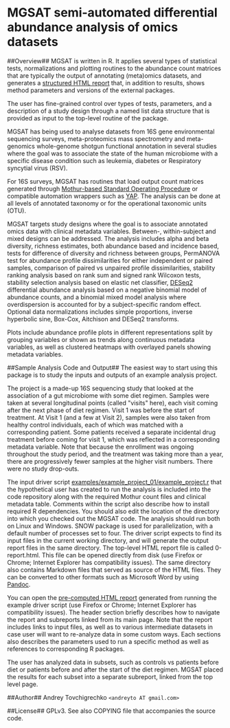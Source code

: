 # MGSAT semi-automated differential abundance analysis of omics datasets #

##Overview##
MGSAT is written in R. It applies several types of statistical tests, normalizations and plotting routines to the abundance count matrices that are typically the output of annotating (meta)omics datasets, and generates a [structured HTML report](http://andreyto.bitbucket.org/mgsat/example_project_01/0-report.html) that, in addition to results, shows method parameters and versions of the external packages. 

The user has fine-grained control over types of tests, parameters, and a description of a study design through a named list data structure that is provided as input to the top-level routine of the package.

MGSAT has being used to analyse datasets from 16S gene environmental sequencing surveys, meta-proteomics mass spectrometry and meta-genomics whole-genome shotgun functional annotation in several studies where the goal was to associate the state of the human microbiome with a specific disease condition such as leukemia, diabetes or Respiratory syncytial virus (RSV).

For 16S surveys, MGSAT has routines that load output count matrices generated through [Mothur-based Standard Operating Procedure](http://www.mothur.org/wiki/MiSeq_SOP) or compatible automation wrappers such as [YAP](https://github.com/andreyto/YAP). The analysis can be done at all levels of annotated taxonomy or for the operational taxonomic units (OTU).

MGSAT targets study designs where the goal is to associate annotated omics data with clinical metadata variables. Between-, within-subject and mixed designs can be addressed. The analysis includes alpha and beta diversity, richness estimates, both abundance based and incidence based, tests for difference of diversity and richness between groups, PermANOVA test for abundance profile dissimilarities for either independent or paired samples, comparison of paired vs unpaired profile dissimilarities, stability ranking analysis based on rank sum and signed rank Wilcoxon tests, stability selection analysis based on elastic net classifier, [DESeq2](http://www.bioconductor.org/packages/release/bioc/html/DESeq2.html) differential abundance analysis based on a negative binomial model of abundance counts, and a binomial mixed model analysis where overdispersion is accounted for by a subject-specific random effect. Optional data normalizations includes simple proportions, inverse hyperbolic sine, Box-Cox, Aitchison and DESeq2 transforms.

Plots include abundance profile plots in different representations split by grouping variables or shown as trends along continuous metadata variables, as well as clustered heatmaps with overlayed panels showing metadata variables.

##Sample Analysis Code and Output##
The easiest way to start using this package is to study the inputs and outputs of an example analysis project.

The project is a made-up 16S sequencing study that looked at the association of a gut microbiome with some diet regimen. Samples were taken at several longitudinal points (called "visits" here), each visit coming after the next phase of diet regimen. Visit 1 was before the start of treatment. At Visit 1 (and a few at Visit 2), samples were also taken from healthy control individuals, each of which was matched with a corresponding patient. Some patients received a separate incidental drug treatment before coming for visit 1, which was reflected in a corresponding metadata variable. Note that because the enrollment was ongoing throughout  the study period, and the treatment was taking more than a year, there are progressively fewer samples at the higher visit numbers. There were no study drop-outs.

The input driver script [examples/example_project_01/example_project.r](src/master/examples/example_project_01/example_project.r) that the hypothetical user has created to run the analysis is included into the code repository along with the required Mothur count files and clinical metadata table. Comments within the script also describe how to install required R dependencies. You should also edit the location of the directory into which you checked out the MGSAT code. The analysis should run both on Linux and Windows. SNOW package is used for parallelization, with a default number of processes set to four.
The driver script expects to find its input files in the current working directory, and will generate the output report files in the same directory. The top-level HTML report file is called 0-report.html. This file can be opened directly from disk (use Firefox or Chrome; Internet Explorer has compatibility issues). The same directory also contains Markdown files that served as source of the HTML files. They can be converted to other formats such as Microsoft Word by using [Pandoc](http://johnmacfarlane.net/pandoc/).

You can open the [pre-computed HTML report](http://andreyto.bitbucket.org/mgsat/example_project_01/0-report.html) generated from running the example driver script (use Firefox or Chrome; Internet Explorer has compatibility issues).
The header section briefly describes how to navigate the report and subreports linked from its main page. Note that the report includes links to input files, as well as to various intermediate datasets in case user will want to re-analyze data in some custom ways. Each sections also describes the parameters used to run a specific method as well as references to corresponding R packages.

The user has analyzed data in subsets, such as controls vs patients before diet or patients before and after the start of the diet regimen. MGSAT placed the results for each subset into a separate subreport, linked from the top level page.

##Author##
Andrey Tovchigrechko `<andreyto AT gmail.com>`

##License##
GPLv3. See also COPYING file that accompanies the source code.